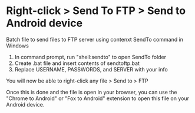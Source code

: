 Right-click > Send To FTP > Send to Android device
==============================================================

Batch file to send files to FTP server using contenxt SendTo command in Windows

1. In command prompt, run "shell:sendto" to open SendTo folder
2. Create .bat file and insert contents of sendtoftp.bat
3. Replace USERNAME, PASSWORDS, and SERVER with your info

You will now be able to right-click any file > Send to > FTP

Once this is done and the file is open in your browser, you can use the "Chrome to Android" or "Fox to Android" extension to open this file on your Android device.
